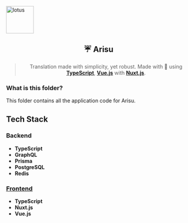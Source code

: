 <div align='center'>
  <div align='left'>
    <img src='https://cdn.arisu.land/lotus.png' alt='lotus' width='75' height='75' />
  </div>
  <h2>☔ Arisu</h2>
  <blockquote>Translation made with simplicity, yet robust. Made with 💖 using <a href='https://typescriptlang.org'><strong>TypeScript</strong></a>, <a href='https://vuejs.org'><strong>Vue.js</strong></a> with <a href='https://nuxtjs.org'><strong>Nuxt.js</strong></a>.</blockquote>
</div>

### What is this folder?

This folder contains all the application code for Arisu.

## Tech Stack

### Backend

- **TypeScript**
- **GraphQL**
- **Prisma**
- **PostgreSQL**
- **Redis**

### [Frontend](../app)

- **TypeScript**
- **Nuxt.js**
- **Vue.js**
